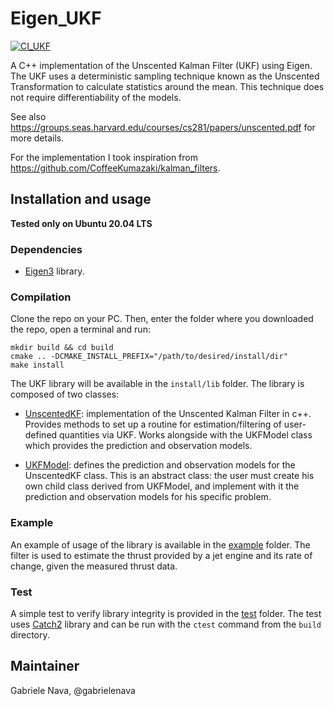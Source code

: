 # Eigen_UKF

[![CI_UKF](https://github.com/gabrielenava/Eigen_UKF/actions/workflows/ci_ukf.yml/badge.svg)](https://github.com/gabrielenava/Eigen_UKF/actions/workflows/ci_ukf.yml)

A C++ implementation of the Unscented Kalman Filter (UKF) using Eigen. The UKF uses a deterministic sampling technique known as the Unscented Transformation to calculate statistics around the mean. This technique does not require differentiability of the models. 

See also https://groups.seas.harvard.edu/courses/cs281/papers/unscented.pdf for more details.

For the implementation I took inspiration from https://github.com/CoffeeKumazaki/kalman_filters.

## Installation and usage

**Tested only on Ubuntu 20.04 LTS**

### Dependencies

- [Eigen3](https://eigen.tuxfamily.org/index.php?title=Main_Page) library.

### Compilation

Clone the repo on your PC. Then, enter the folder where you downloaded the repo, open a terminal and run:

```
mkdir build && cd build
cmake .. -DCMAKE_INSTALL_PREFIX="/path/to/desired/install/dir"
make install
```

The UKF library will be available in the `install/lib` folder. The library is composed of two classes:

- [UnscentedKF](lib/src/UnscentedKF.cpp): implementation of the Unscented Kalman Filter in c++. Provides methods to set up a routine for estimation/filtering of user-defined quantities via UKF. Works alongside with the UKFModel class which provides the prediction and observation models.

- [UKFModel](lib/src/UKFModel.cpp): defines the prediction and observation models for the UnscentedKF class. This is an abstract class: the user must create his own child class derived from UKFModel, and implement with it the prediction and observation models for his specific problem.

### Example

An example of usage of the library is available in the [example](example) folder. The filter is used to estimate the thrust provided by a jet engine and its rate of change, given the measured thrust data.

### Test

A simple test to verify library integrity is provided in the [test](test) folder. The test uses [Catch2](https://github.com/catchorg/Catch2.git) library and can be run with the `ctest` command from the `build` directory.

## Maintainer

Gabriele Nava, @gabrielenava
